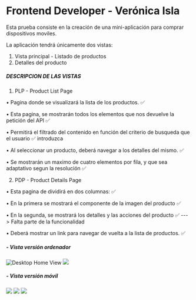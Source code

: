 # Frontend Developer - Verónica Isla

Esta prueba consiste en la creación de una mini-aplicación para comprar dispositivos moviles.

 La aplicación tendrá únicamente dos vistas:
1. Vista principal - Listado de productos
2. Detalles del producto

##### DESCRIPCION DE LAS VISTAS

1. PLP - Product List Page

• Pagina donde se visualizará la lista de los productos. ✅

• Esta pagina, se mostrarán todos los elementos que nos devuelve la petición del API ✅

• Permitirá el filtrado del contenido en función del criterio de busqueda que el usuario ✅
introduzca

• Al seleccionar un producto, deberá navegar a los detalles del mismo. ✅

• Se mostrarán un maximo de cuatro elementos por fila, y que sea adaptativo segun la
resolución ✅

2. PDP - Product Details Page

• Esta pagina de dividirá en dos columnas: ✅

• En la primera se mostrará el componente de la imagen del producto ✅

• En la segunda, se mostrará los detalles y las acciones del producto ✅ ---> Falta parte de la funcionalidad

• Deberá mostrar un link para navegar de vuelta a la lista de productos. ✅

##### - Vista versión ordenador
<img src="./src/images/desktopView.PNG" alt="Desktop Home View" title="Mobile Napptilus">

<img src="./src/images/desktopDesc.PNG">

##### - Vista versión móvil
<img src="./src/images/mobileHome.PNG">
<img src= "./src/images/mobileView.PNG">
<img src="./src/images/mobileDesc.PNG">

